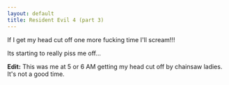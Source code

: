 ```yaml
---
layout: default
title: Resident Evil 4 (part 3)
---
```


If I get my head cut off one more fucking time I'll scream!!!

Its starting to really piss me off...

**Edit:** This was me at 5 or 6 AM getting my head cut off by chainsaw ladies.
It's not a good time.
